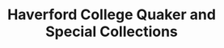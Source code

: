 ---
layout: repo
title: "Haverford College Quaker and Special Collections"
id: 14172
permalink: repos/14172/
---